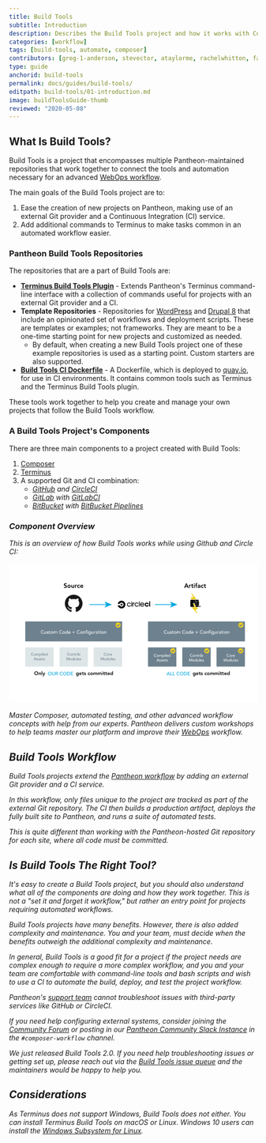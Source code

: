 ```yaml
---
title: Build Tools
subtitle: Introduction
description: Describes the Build Tools project and how it works with Composer, Git, and Continuous Integration as part of an advanced WebOps workflow.
categories: [workflow]
tags: [build-tools, automate, composer]
contributors: [greg-1-anderson, stevector, ataylorme, rachelwhitton, fatimask]
type: guide
anchorid: build-tools
permalink: docs/guides/build-tools/
editpath: build-tools/01-introduction.md
image: buildToolsGuide-thumb
reviewed: "2020-05-08"
---
```


## What Is Build Tools?

Build Tools is a project that encompasses multiple Pantheon-maintained repositories that work together to connect the tools and automation necessary for an advanced [WebOps workflow](https://pantheon.io/webops).

The main goals of the Build Tools project are to:

1. Ease the creation of new projects on Pantheon, making use of an external Git provider and a Continuous Integration (CI) service.
1. Add additional commands to Terminus to make tasks common in an automated workflow easier.

### Pantheon Build Tools Repositories

The repositories that are a part of Build Tools are:

- [**Terminus Build Tools Plugin**](https://github.com/pantheon-systems/terminus-build-tools-plugin) - Extends Pantheon's Terminus command-line interface with a collection of commands useful for projects with an external Git provider and a CI.
- **Template Repositories** - Repositories for [WordPress](https://github.com/pantheon-systems/example-wordpress-composer) and [Drupal 8](https://github.com/pantheon-systems/example-drops-8-composer) that include an opinionated set of workflows and deployment scripts. These are templates or examples; not frameworks. They are meant to be a one-time starting point for new projects and customized as needed.
  - By default, when creating a new Build Tools project one of these example repositories is used as a starting point. Custom starters are also supported.
- [**Build Tools CI Dockerfile**](https://github.com/pantheon-systems/docker-build-tools-ci/) - A Dockerfile, which is deployed to [quay.io](https://quay.io/repository/pantheon-public/build-tools-ci?tab=tags), for use in CI environments. It contains common tools such as Terminus and the Terminus Build Tools plugin.

These tools work together to help you create and manage your own projects that follow the Build Tools workflow.

### A Build Tools Project's Components

There are three main components to a project created with Build Tools:

1. [Composer](/composer)
1. [Terminus](/terminus)
1. A supported Git and CI combination:
   - [<em class="fa fa-github" /> GitHub](https://github.com) and [CircleCI](https://circleci.com/)
   - [<em class="fa fa-gitlab" /> GitLab](https://about.gitlab.com) with [GitLabCI](https://about.gitlab.com/product/continuous-integration/)
   - [<em class="fa fa-bitbucket" /> BitBucket](https://bitbucket.org/product/) with [BitBucket Pipelines](https://bitbucket.org/product/features/pipelines)

### Component Overview

This is an overview of how Build Tools works while using Github and Circle CI:

![Build Tools diagram](../../../images/pr-workflow/build-tools-diagram-overview.png)

<Enablement title="Automation Training" link="https://pantheon.io/agencies/learn-pantheon?docs">

Master Composer, automated testing, and other advanced workflow concepts with help from our experts. Pantheon delivers custom workshops to help teams master our platform and improve their [WebOps](https://pantheon.io/webops) workflow.

</Enablement>

## Build Tools Workflow

Build Tools projects extend the [Pantheon workflow](/pantheon-workflow) by adding an external Git provider and a CI service.

In this workflow, only files unique to the project are tracked as part of the external Git repository. The CI then builds a production artifact, deploys the fully built site to Pantheon, and runs a suite of automated tests.

This is quite different than working with the Pantheon-hosted Git repository for each site, where all code must be committed.

## Is Build Tools The Right Tool?

It's easy to create a Build Tools project, but you should also understand what all of the components are doing and how they work together. This is not a "set it and forget it workflow," but rather an entry point for projects requiring automated workflows.

Build Tools projects have many benefits. However, there is also added complexity and maintenance. You and your team, must decide when the benefits outweigh the additional complexity and maintenance.

In general, Build Tools is a good fit for a project if the project needs are complex enough to require a more complex workflow, and you and your team are comfortable with command-line tools and bash scripts and wish to use a CI to automate the build, deploy, and test the project workflow.

<Alert title="Note" type="info">

Pantheon's [support team](/support) cannot troubleshoot issues with third-party services like GitHub or CircleCI.

If you need help configuring external systems, consider joining the [Community Forum](https://discuss.pantheon.io/) or posting in our [Pantheon Community Slack Instance](https://slackin.pantheon.io/) in the `#composer-workflow` channel.

</Alert>

<Accordion title="Build Tools Changelog" id="changelog" icon="newspaper">

<BuildToolsChangelog />

</Accordion>

<Alert title="Note" type="info">

We just released Build Tools 2.0. If you need help troubleshooting issues or getting set up, please reach out via the [Build Tools issue queue](https://github.com/pantheon-systems/terminus-build-tools-plugin/issues) and the maintainers would be happy to help you.

</Alert>

## Considerations

As Terminus does not support Windows, Build Tools does not either. You can install Terminus Build Tools on macOS or Linux. Windows 10 users can install the [Windows Subsystem for Linux](https://docs.microsoft.com/en-us/windows/wsl/install-win10).